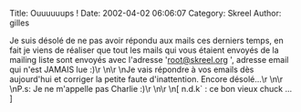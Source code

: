 Title: Ouuuuuups !
Date: 2002-04-02 06:06:07
Category: Skreel
Author: gilles

Je suis désolé de ne pas avoir répondu aux mails ces derniers temps, en fait je viens de réaliser que tout les mails qui vous étaient envoyés de la mailing liste sont envoyés avec l'adresse 'root@skreel.org ', adresse email qui n'est JAMAIS lue  :)\r
\n\r
\nJe vais répondre à vos emails dès aujourd'hui et corriger la petite faute d'inattention. Encore désolé...\r
\n\r
\nP.s: Je ne m'appelle pas Charlie :)\r
\n\r
\n[ n.d.k` : ce bon vieux chuck ... ]